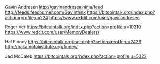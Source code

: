 Gavin Andresen
http://gavinandresen.ninja/feed
http://feeds.feedburner.com/Gavinthink
https://bitcointalk.org/index.php?action=profile;u=224
https://www.reddit.com/user/gavinandresen

Roger Ver
https://bitcointalk.org/index.php?action=profile;u=10310
https://www.reddit.com/user/MemoryDealers/

Hal Finney
https://bitcointalk.org/index.php?action=profile;u=2436
http://nakamotoinstitute.org/finney/

Jed McCaleb
https://bitcointalk.org/index.php?action=profile;u=5322
